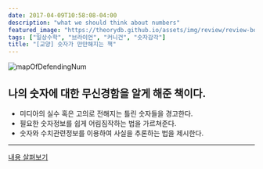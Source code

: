 ```yaml
---
date: 2017-04-09T10:58:08-04:00
description: "what we should think about numbers"
featured_image: "https://theorydb.github.io/assets/img/review/review-book-defending-number-1.png"
tags: ["일상수학", "브라이언", "커니건", "숫자감각"]
title: "[교양] 숫자가 만만해지는 책"
---
```


![mapOfDefendingNum](https://theorydb.github.io/assets/img/review/review-book-defending-number-1.png)

## 나의 숫자에 대한 무신경함을 알게 해준 책이다.

+ 미디아의 실수 혹은 고의로 전해지는 틀린 숫자들을 경고한다.
+ 필요한 숫자정보를 쉽게 어림짐작하는 법을 가르쳐준다.
+ 숫자와 수치관련정보를 이용하여 사실을 추론하는 법을 제시한다.

---

[내용 살펴보기](https://coggle.it/diagram/YjrH0VhHPaPgNtZK/t/%EC%88%AB%EC%9E%90%EA%B0%80-%EB%A7%8C%EB%A7%8C%ED%95%B4%EC%A7%80%EB%8A%94-%EC%B1%85-defending-yourself-numbers-brain-w-kernighan/b966be4d61a6f8f63848ff4693a2d05e596884b9e332ebe028ec1f2f21cae1fb)
